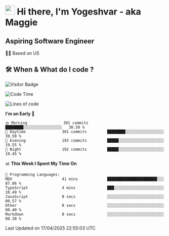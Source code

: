 <h1><img src="https://emojis.slackmojis.com/emojis/images/1531849430/4246/blob-sunglasses.gif?1531849430" width="30"/> Hi there, I'm Yogeshvar - aka Maggie</h1>

## Aspiring Software Engineer
🏂🏻  Based on US 

## 🛠 When & What do I code ?  

![Visitor Badge](https://visitor-badge.feriirawann.repl.co?username=yogeshvar&repo=yogeshvar&label=Visitors&style=plastic&color=%23457BFF&contentType=svg)

<!--START_SECTION:waka-->
![Code Time](http://img.shields.io/badge/Code%20Time-2%2C927%20hrs%2047%20mins-blue)

![Lines of code](https://img.shields.io/badge/From%20Hello%20World%20I%27ve%20Written-3.9%20million%20lines%20of%20code-blue)

**I'm an Early 🐤** 

```text
🌞 Morning                301 commits         ████████░░░░░░░░░░░░░░░░░   30.50 % 
🌆 Daytime                301 commits         ████████░░░░░░░░░░░░░░░░░   30.50 % 
🌃 Evening                193 commits         █████░░░░░░░░░░░░░░░░░░░░   19.55 % 
🌙 Night                  192 commits         █████░░░░░░░░░░░░░░░░░░░░   19.45 % 
```


📊 **This Week I Spent My Time On** 

```text
💬 Programming Languages: 
MDX                      41 mins             ██████████████████████░░░   87.86 % 
TypeScript               4 mins              ███░░░░░░░░░░░░░░░░░░░░░░   10.49 % 
JavaScript               0 secs              ░░░░░░░░░░░░░░░░░░░░░░░░░   00.57 % 
Other                    0 secs              ░░░░░░░░░░░░░░░░░░░░░░░░░   00.40 % 
Markdown                 0 secs              ░░░░░░░░░░░░░░░░░░░░░░░░░   00.30 % 
```


 Last Updated on 17/04/2025 22:55:03 UTC
<!--END_SECTION:waka-->
